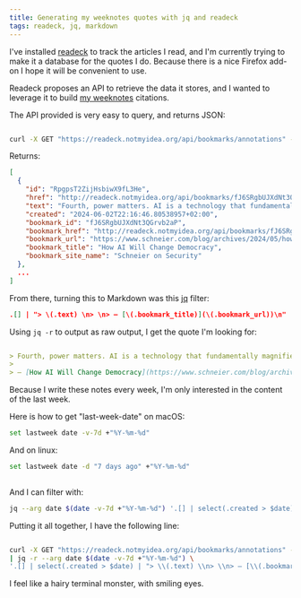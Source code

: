 ```yaml
---
title: Generating my weeknotes quotes with jq and readeck
tags: readeck, jq, markdown
---
```


I've installed [readeck](https://readeck.org/en/) to track the articles I read,
and I'm currently trying to make it a database for the quotes I do. Because
there is a nice Firefox add-on I hope it will be convenient to use.

Readeck proposes an API to retrieve the data it stores, and I wanted to leverage
it to build [my weeknotes](/weeknotes) citations.

The API provided is very easy to query, and returns JSON:

```bash

curl -X GET "https://readeck.notmyidea.org/api/bookmarks/annotations" -H "accept: application/json" -H "authorization: Bearer <redacted>" | jq
```

Returns:
  
```json
[
  {
    "id": "RpgpsT2ZijHsbiwX9fL3He",
    "href": "http://readeck.notmyidea.org/api/bookmarks/fJ6SRgbUJXdNt3QGrvb2aP/annotations/RpgpsT2ZijHsbiwX9fL3He",
    "text": "Fourth, power matters. AI is a technology that fundamentally magnifies power of the humans who use it, but not equally across users or applications. Can we build systems that reduce power imbalances rather than increase them? Think of the privacy versus surveillance debate in the context of AI.",
    "created": "2024-06-02T22:16:46.80538957+02:00",
    "bookmark_id": "fJ6SRgbUJXdNt3QGrvb2aP",
    "bookmark_href": "http://readeck.notmyidea.org/api/bookmarks/fJ6SRgbUJXdNt3QGrvb2aP",
    "bookmark_url": "https://www.schneier.com/blog/archives/2024/05/how-ai-will-change-democracy.html",
    "bookmark_title": "How AI Will Change Democracy",
    "bookmark_site_name": "Schneier on Security"
  },
  ...
]
```

From there, turning this to Markdown was this [jq](https://jqlang.github.io/jq/manual/) filter:

```json
.[] | "> \(.text) \n> \n> — [\(.bookmark_title)](\(.bookmark_url))\n"
```

Using `jq -r` to output as raw output, I get the quote I'm looking for:

```markdown

> Fourth, power matters. AI is a technology that fundamentally magnifies power of the humans who use it, but not equally across users or applications. Can we build systems that reduce power imbalances rather than increase them? Think of the privacy versus surveillance debate in the context of AI.
> 
> — [How AI Will Change Democracy](https://www.schneier.com/blog/archives/2024/05/how-ai-will-change-democracy.html)  
```

Because I write these notes every week, I'm only interested in the content of the last week.

Here is how to get "last-week-date" on macOS:

```bash
set lastweek date -v-7d +"%Y-%m-%d"
```

And on linux:

```bash
set lastweek date -d "7 days ago" +"%Y-%m-%d"
  
```

And I can filter with:

```bash
jq --arg date $(date -v-7d +"%Y-%m-%d") '.[] | select(.created > $date)'
```

Putting it all together, I have the following line:

```bash

curl -X GET "https://readeck.notmyidea.org/api/bookmarks/annotations" -H "accept: application/json" -H "authorization: Bearer <redacted>" \
| jq -r --arg date $(date -v-7d +"%Y-%m-%d") \
'.[] | select(.created > $date) | "> \\(.text) \\n> \\n> — [\\(.bookmark_title)](\\(.bookmark_url))\\n"'
```

I feel like a hairy terminal monster, with smiling eyes.
